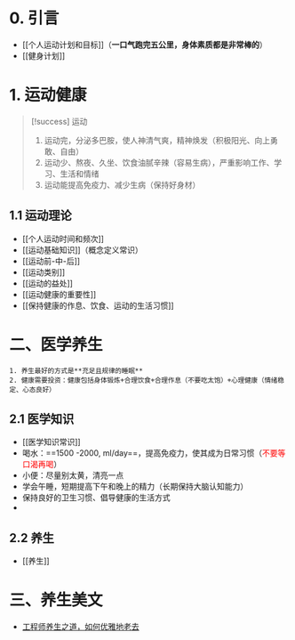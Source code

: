 # 0. 引言 
- [[个人运动计划和目标]]（**一口气跑完五公里，身体素质都是非常棒的**）
- [[健身计划]]


# 1. 运动健康
> [!success] 运动
> 1. 运动完，分泌多巴胺，使人神清气爽，精神焕发（积极阳光、向上勇敢、自由）
> 2. 运动少、熬夜、久坐、饮食油腻辛辣（容易生病），严重影响工作、学习、生活和情绪
> 3. 运动能提高免疫力、减少生病（保持好身材）
## 1.1 运动理论
- [[个人运动时间和频次]]
-  [[运动基础知识]]（概念定义常识）
- [[运动前-中-后]]
- [[运动类别]]
- [[运动的益处]]
- [[运动健康的重要性]]
- [[保持健康的作息、饮食、运动的生活习惯]]
# 二、医学养生
```ad-info
1. 养生最好的方式是**充足且规律的睡眠**
2. 健康需要投资：健康包括身体锻炼+合理饮食+合理作息（不要吃太饱）+心理健康（情绪稳定、心态良好）
```
## 2.1 医学知识
- [[医学知识常识]]
- 喝水：==1500 -2000, ml/day==，提高免疫力，使其成为日常习惯（<font color="#ff0000">不要等口渴再喝</font>）
- 小便：尽量别太黄，清亮一点
- 学会午睡，短期提高下午和晚上的精力（长期保持大脑认知能力）
- 保持良好的卫生习惯、倡导健康的生活方式
- 
## 2.2 养生
- [[养生]]


# 三、养生美文
- [工程师养生之道，如何优雅地老去](https://mp.weixin.qq.com/s/zCz-aZK1hVW5duNuyLahuw)